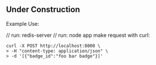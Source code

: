 ## Under Construction ##

Example Use:

// run: redis-server
// run: node app
make request with curl:

````
curl -X POST http://localhost:8000 \
> -H "content-type: application/json" \
> -d '[{"badge_id":"foo bar badge"}]'
````